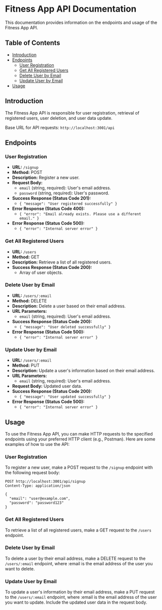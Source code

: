 # Fitness App API Documentation

This documentation provides information on the endpoints and usage of the Fitness App API.

## Table of Contents

- [Introduction](#introduction)
- [Endpoints](#endpoints)
  - [User Registration](#user-registration)
  - [Get All Registered Users](#get-all-registered-users)
  - [Delete User by Email](#delete-user-by-email)
  - [Update User by Email](#update-user-by-email)
- [Usage](#usage)

## Introduction

The Fitness App API is responsible for user registration, retrieval of registered users, user deletion, and user data update.

Base URL for API requests: `http://localhost:3001/api`

## Endpoints

### User Registration

- **URL:** `/signup`
- **Method:** POST
- **Description:** Register a new user.
- **Request Body:**
  - `email` (string, required): User's email address.
  - `password` (string, required): User's password.
- **Success Response (Status Code 201):**
  - `{ "message": "User registered successfully" }`
- **Error Response (Status Code 400):**
  - `{ "error": "Email already exists. Please use a different email." }`
- **Error Response (Status Code 500):**
  - `{ "error": "Internal server error" }`

### Get All Registered Users

- **URL:** `/users`
- **Method:** GET
- **Description:** Retrieve a list of all registered users.
- **Success Response (Status Code 200):**
  - Array of user objects.

### Delete User by Email

- **URL:** `/users/:email`
- **Method:** DELETE
- **Description:** Delete a user based on their email address.
- **URL Parameters:**
  - `email` (string, required): User's email address.
- **Success Response (Status Code 200):**
  - `{ "message": "User deleted successfully" }`
- **Error Response (Status Code 500):**
  - `{ "error": "Internal server error" }`

### Update User by Email

- **URL:** `/users/:email`
- **Method:** PUT
- **Description:** Update a user's information based on their email address.
- **URL Parameters:**
  - `email` (string, required): User's email address.
- **Request Body:** Updated user data.
- **Success Response (Status Code 200):**
  - `{ "message": "User updated successfully" }`
- **Error Response (Status Code 500):**
  - `{ "error": "Internal server error" }`

## Usage

To use the Fitness App API, you can make HTTP requests to the specified endpoints using your preferred HTTP client (e.g., Postman). Here are some examples of how to use the API:

### User Registration

To register a new user, make a POST request to the `/signup` endpoint with the following request body:

```http
POST http://localhost:3001/api/signup
Content-Type: application/json

{
  "email": "user@example.com",
  "password": "password123"
}
```

### Get All Registered Users

To retrieve a list of all registered users, make a GET request to the `/users` endpoint.

### Delete User by Email

To delete a user by their email address, make a DELETE request to the `/users/:email` endpoint, where :email is the email address of the user you want to delete.

### Update User by Email

To update a user's information by their email address, make a PUT request to the `/users/:email` endpoint, where :email is the email address of the user you want to update. Include the updated user data in the request body.
